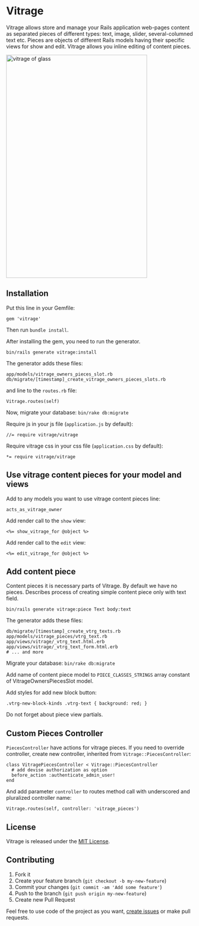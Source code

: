 Vitrage
=======

Vitrage allows store and manage your Rails application web-pages content as separated pieces of different types: text, image, slider, several-columned text etc. Pieces are objects of different Rails models having their specific views for show and edit. Vitrage allows you inline editing of content pieces.

<img src="http://www.vitroart.ru/upload/information_system_35/4/2/2/item_422/information_items_1242584051.jpg" alt="vitrage of glass" height="600" width="379">


Installation
------------

Put this line in your Gemfile:

    gem 'vitrage'

Then run `bundle install`.

After installing the gem, you need to run the generator.

    bin/rails generate vitrage:install

The generator adds these files:

    app/models/vitrage_owners_pieces_slot.rb
    db/migrate/[timestamp]_create_vitrage_owners_pieces_slots.rb

and line to the `routes.rb` file:

    Vitrage.routes(self)

Now, migrate your database: `bin/rake db:migrate`

Require js in your js file (`application.js` by default):

    //= require vitrage/vitrage

Require vitrage css in your css file (`application.css` by default):

    *= require vitrage/vitrage


Use vitrage content pieces for your model and views
---------------------------------------------------

Add to any models you want to use vitrage content pieces line:

    acts_as_vitrage_owner

Add render call to the `show` view:

    <%= show_vitrage_for @object %>

Add render call to the `edit` view:

    <%= edit_vitrage_for @object %>


Add content piece
-----------------

Content pieces it is necessary parts of Vitrage. By default we have no pieces.
Describes process of creating simple content piece only with text field.

    bin/rails generate vitrage:piece Text body:text

The generator adds these files:

    db/migrate/[timestamp]_create_vtrg_texts.rb
    app/models/vitrage_pieces/vtrg_text.rb
    app/views/vitrage/_vtrg_text.html.erb
    app/views/vitrage/_vtrg_text_form.html.erb
    # ... and more

Migrate your database: `bin/rake db:migrate`

Add name of content piece model to `PIECE_CLASSES_STRINGS` array constant
of VitrageOwnersPiecesSlot model.

Add styles for add new block button:

    .vtrg-new-block-kinds .vtrg-text { background: red; }

Do not forget about piece view partials.


Custom Pieces Controller
------------------------

`PiecesController` have actions for vitrage pieces.
If you need to override controller, create new controller, inherited from `Vitrage::PiecesController`:

    class VitragePiecesController < Vitrage::PiecesController
      # add devise authorization as option
      before_action :authenticate_admin_user!
    end

And add parameter `controller` to routes method call with underscored and pluralized controller name:

    Vitrage.routes(self, controller: 'vitrage_pieces')



License
-------
Vitrage is released under the [MIT License](MIT-LICENSE).


Contributing
------------

1. Fork it
2. Create your feature branch (`git checkout -b my-new-feature`)
3. Commit your changes (`git commit -am 'Add some feature'`)
4. Push to the branch (`git push origin my-new-feature`)
5. Create new Pull Request


Feel free to use code of the project as you want, [create issues](https://github.com/dymio/vitrage/issues) or make pull requests.
